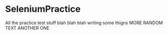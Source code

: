 # SeleniumPractice
All the practice test stuff
blah blah blah writing some thigns 
MORE RANDOM TEXT
ANOTHER ONE